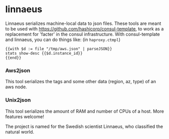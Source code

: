 linnaeus
========

Linnaeus serializes machine-local data to json files. These tools are meant to be used with https://github.com/hashicorp/consul-template, to work as a replacement for 'facter' in the consul infrastructure. 
With consul-template and linnaeus, you can do things like:
(in `haproxy.ctmpl`)
````
{{with $d := file "/tmp/aws.json" | parseJSON}}
stats show-desc {{$d.instance_id}}
{{end}}
````
### Aws2json

This tool serializes the tags and some other data (region, az, type) of an aws node.

### Unix2json

This tool serializes the amount of RAM and number of CPUs of a host. More features welcome!

The project is named for the Swedish scientist Linnaeus, who classified the natural world.

